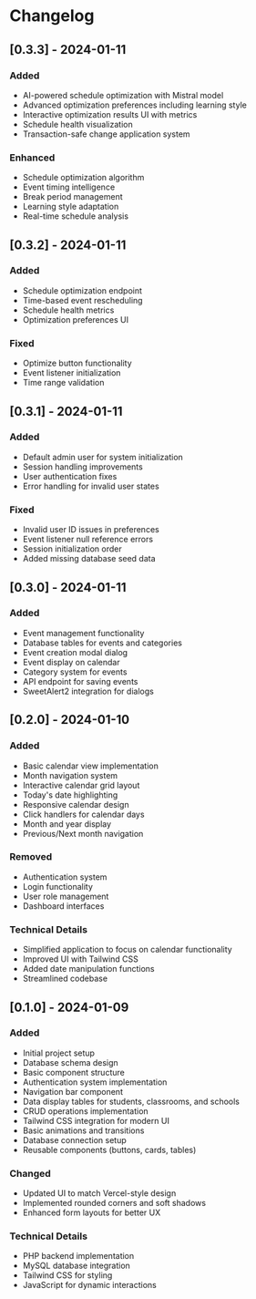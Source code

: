 # Changelog

## [0.3.3] - 2024-01-11

### Added
- AI-powered schedule optimization with Mistral model
- Advanced optimization preferences including learning style
- Interactive optimization results UI with metrics
- Schedule health visualization
- Transaction-safe change application system

### Enhanced
- Schedule optimization algorithm
- Event timing intelligence
- Break period management
- Learning style adaptation
- Real-time schedule analysis

## [0.3.2] - 2024-01-11

### Added
- Schedule optimization endpoint
- Time-based event rescheduling
- Schedule health metrics
- Optimization preferences UI

### Fixed
- Optimize button functionality
- Event listener initialization
- Time range validation

## [0.3.1] - 2024-01-11

### Added
- Default admin user for system initialization
- Session handling improvements
- User authentication fixes
- Error handling for invalid user states

### Fixed
- Invalid user ID issues in preferences
- Event listener null reference errors
- Session initialization order
- Added missing database seed data

## [0.3.0] - 2024-01-11

### Added
- Event management functionality
- Database tables for events and categories
- Event creation modal dialog
- Event display on calendar
- Category system for events
- API endpoint for saving events
- SweetAlert2 integration for dialogs

## [0.2.0] - 2024-01-10

### Added
- Basic calendar view implementation
- Month navigation system
- Interactive calendar grid layout
- Today's date highlighting
- Responsive calendar design
- Click handlers for calendar days
- Month and year display
- Previous/Next month navigation

### Removed
- Authentication system
- Login functionality
- User role management
- Dashboard interfaces

### Technical Details
- Simplified application to focus on calendar functionality
- Improved UI with Tailwind CSS
- Added date manipulation functions
- Streamlined codebase

## [0.1.0] - 2024-01-09

### Added
- Initial project setup
- Database schema design
- Basic component structure
- Authentication system implementation
- Navigation bar component
- Data display tables for students, classrooms, and schools
- CRUD operations implementation
- Tailwind CSS integration for modern UI
- Basic animations and transitions
- Database connection setup
- Reusable components (buttons, cards, tables)

### Changed
- Updated UI to match Vercel-style design
- Implemented rounded corners and soft shadows
- Enhanced form layouts for better UX

### Technical Details
- PHP backend implementation
- MySQL database integration
- Tailwind CSS for styling
- JavaScript for dynamic interactions